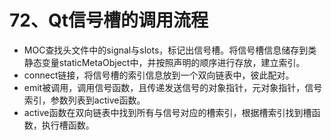 # 72、Qt信号槽的调用流程

- MOC查找头文件中的signal与slots，标记出信号槽。将信号槽信息储存到类静态变量staticMetaObject中，并按照声明的顺序进行存放，建立索引。
- connect链接，将信号槽的索引信息放到一个双向链表中，彼此配对。
- emit被调用，调用信号函数，且传递发送信号的对象指针，元对象指针，信号索引，参数列表到active函数。
- active函数在双向链表中找到所有与信号对应的槽索引，根据槽索引找到槽函数，执行槽函数。